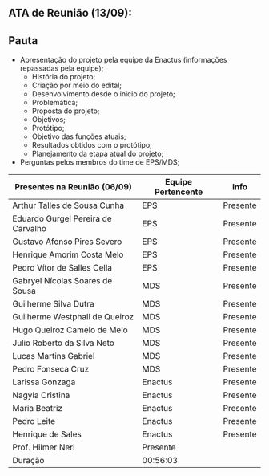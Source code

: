 ## ATA de Reunião (13/09):

## Pauta

* Apresentação do projeto pela equipe da Enactus (informações repassadas pela equipe);
    * História do projeto;
    * Criação por meio do edital;
    * Desenvolvimento desde o inicio do projeto;
    * Problemática;
    * Proposta do projeto;
    * Objetivos;
    * Protótipo;
    * Objetivo das funções atuais;
    * Resultados obtidos com o protótipo;
    * Planejamento da etapa atual do projeto;
* Perguntas pelos membros do time de EPS/MDS; 

| <b>Presentes na Reunião (06/09)</b> | <b>Equipe Pertencente</b> | <b>Info</b> |
| --- | --- | --- |
| Arthur Talles de Sousa Cunha | EPS | Presente |
| Eduardo Gurgel Pereira de Carvalho | EPS | Presente |
| Gustavo Afonso Pires Severo | EPS | Presente |
| Henrique Amorim Costa Melo | EPS | Presente |
| Pedro Vítor de Salles Cella | EPS | Presente |
| Gabryel Nícolas Soares de Sousa | MDS | Presente |
| Guilherme Silva Dutra | MDS | Presente |
| Guilherme Westphall de Queiroz | MDS | Presente |
| Hugo Queiroz Camelo de Melo | MDS | Presente |
| Julio Roberto da Silva Neto | MDS | Presente |
| Lucas Martins Gabriel | MDS | Presente |
| Pedro Fonseca Cruz | MDS | Presente |
|Larissa Gonzaga|Enactus|Presente|
|Nagyla Cristina|Enactus|Presente|
|Maria Beatriz|Enactus|Presente|
|Pedro Leite|Enactus|Presente|
|Henrique de Sales|Enactus|Presente|
|Prof. Hilmer Neri|Presente|
| Duração | 00:56:03 |